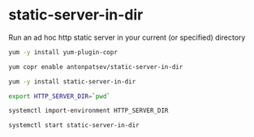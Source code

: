 # static-server-in-dir
Run an ad hoc http static server in your current (or specified) directory

```bash
yum -y install yum-plugin-copr

yum copr enable antonpatsev/static-server-in-dir

yum -y install static-server-in-dir

export HTTP_SERVER_DIR=`pwd`

systemctl import-environment HTTP_SERVER_DIR

systemctl start static-server-in-dir
```
